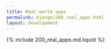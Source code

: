```yaml
---
title: Real world apps
permalink: django/200_real_apps.html
layout: development
---
```


{% include 200_real_apps.md.liquid %}